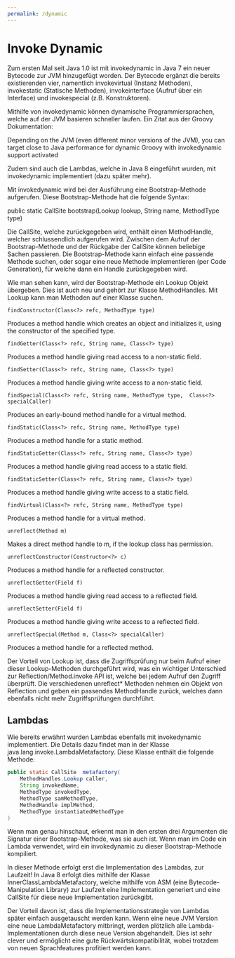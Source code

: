 ```yaml
---
permalink: /dynamic
---
```

# Invoke Dynamic

Zum ersten Mal  seit Java 1.0 ist mit invokedynamic in Java 7 ein neuer Bytecode zur JVM hinzugefügt worden. Der Bytecode  ergänzt die bereits existierenden vier, namentlich invokevirtual (Instanz Methoden), invokestatic (Statische Methoden), invokeinterface (Aufruf über ein Interface) und invokespecial (z.B. Konstruktoren).

Mithilfe von  invokedynamic können dynamische Programmiersprachen, welche auf der JVM  basieren schneller laufen. Ein Zitat aus der Groovy Dokumentation:

Depending  on the JVM (even different minor versions of the JVM), you can target close to  Java performance for dynamic Groovy with invokedynamic support activated

Zudem sind  auch die Lambdas, welche in Java 8 eingeführt wurden, mit invokedynamic  implementiert (dazu später mehr).

Mit  invokedynamic wird bei der Ausführung eine Bootstrap-Methode aufgerufen. Diese  Bootstrap-Methode hat die folgende Syntax:

public static CallSite bootstrap(Lookup lookup, String name, MethodType  type)

Die CallSite, welche zurückgegeben wird, enthält einen  MethodHandle, welcher schlussendlich aufgerufen wird. Zwischen dem Aufruf der  Bootstrap-Methode und der Rückgabe der CallSite können beliebige Sachen  passieren. Die Bootstrap-Methode kann einfach eine passende Methode suchen,  oder sogar eine neue Methode implementieren (per Code Generation), für welche  dann ein Handle zurückgegeben wird.

Wie man sehen kann, wird der Bootstrap-Methode ein Lookup  Objekt übergeben. Dies ist auch neu und gehört zur Klasse MethodHandles. Mit  Lookup kann man Methoden auf einer Klasse suchen.

`findConstructor(Class<?> refc, MethodType type)`

Produces  a method handle which creates an object and initializes it, using the  constructor of the specified type.


`findGetter(Class<?> refc, String name, Class<?> type)`

Produces  a method handle giving read access to a non-static field.


`findSetter(Class<?> refc, String name, Class<?> type)`

Produces  a method handle giving write access to a non-static field.


`findSpecial(Class<?> refc, String name, MethodType type,  Class<?> specialCaller)`

Produces  an early-bound method handle for a virtual method.


`findStatic(Class<?> refc, String name, MethodType type)`

Produces  a method handle for a static method.


`findStaticGetter(Class<?> refc, String name, Class<?> type)`

Produces  a method handle giving read access to a static field.


`findStaticSetter(Class<?> refc, String name, Class<?> type)`

Produces  a method handle giving write access to a static field.


`findVirtual(Class<?> refc, String name, MethodType type)`

Produces  a method handle for a virtual method.


`unreflect(Method m)`

Makes a  direct method handle to m, if the lookup class has permission.


`unreflectConstructor(Constructor<?> c)`

Produces  a method handle for a reflected constructor.


`unreflectGetter(Field f)`

Produces  a method handle giving read access to a reflected field.


`unreflectSetter(Field f)`

Produces  a method handle giving write access to a reflected field.


`unreflectSpecial(Method m, Class<?> specialCaller)`

Produces  a method handle for a reflected method.


Der Vorteil von Lookup ist, dass die Zugriffsprüfung nur  beim Aufruf einer dieser Lookup-Methoden durchgeführt wird, was ein wichtiger  Unterschied zur Reflection/Method.invoke API ist, welche bei jedem Aufruf den  Zugriff überprüft. Die verschiedenen unreflect*  Methoden nehmen ein Objekt von Reflection und geben ein passendes MethodHandle  zurück, welches dann ebenfalls nicht mehr Zugriffsprüfungen durchführt.

## Lambdas

Wie bereits erwähnt wurden Lambdas ebenfalls mit  invokedynamic implementiert. Die Details dazu findet man in der Klasse java.lang.invoke.LambdaMetafactory.  Diese Klasse enthält die folgende Methode:


```java
public static CallSite  metafactory(
    MethodHandles.Lookup caller,
    String invokedName,
    MethodType invokedType,
    MethodType samMethodType,
    MethodHandle implMethod,
    MethodType instantiatedMethodType
)
```

Wenn man genau hinschaut, erkennt man in den ersten drei  Argumenten die Signatur einer Bootstrap-Methode, was sie auch ist. Wenn man im  Code ein Lambda verwendet, wird ein invokedynamic zu dieser Bootstrap-Methode  kompiliert.

In dieser Methode erfolgt erst die Implementation des  Lambdas, zur Laufzeit! In Java 8 erfolgt dies mithilfe der Klasse InnerClassLambdaMetafactory, welche  mithilfe von ASM (eine Bytecode-Manipulation Library) zur Laufzeit eine  Implementation generiert und eine CallSite für diese neue Implementation  zurückgibt.

Der Vorteil davon ist, dass die Implementationsstrategie  von Lambdas später einfach ausgetauscht werden kann. Wenn eine neue JVM Version  eine neue LambdaMetafactory mitbringt, werden plötzlich alle  Lambda-Implementationen durch diese neue Version abgehandelt. Dies ist sehr  clever und ermöglicht eine gute Rückwärtskompatibilität, wobei trotzdem von  neuen Sprachfeatures profitiert werden kann.